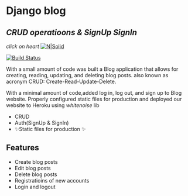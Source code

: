 # Django blog
## _CRUD operatioons & SignUp SignIn_
_click on heart_
[![N|Solid](https://static.djangoproject.com/img/fundraising-heart.cd6bb84ffd33.svg)](https://dfb-blog-jobman.herokuapp.com/)

[![Build Status](https://travis-ci.org/joemccann/dillinger.svg?branch=master)](https://dashboard.heroku.com/apps/dfb-blog-jobman/activity/builds/35d14076-ed1d-4d27-b12d-91052f9ee835)



With a small amount of code was built a Blog application that allows for creating, reading,
updating, and deleting blog posts. also known as acronym CRUD: Create-Read-Update-Delete.


With a minimal amount of code,added log in, log out, and sign up to Blog website. 
Properly configured static files for production and deployed our website to Heroku using _whitenoise_ lib


- CRUD
- Auth(SignUp & SignIn)
- ✨Static files for production ✨

## Features

- Create blog posts
- Edit blog posts
- Delete blog posts
- Registratioins of new accounts
- Login and logout

